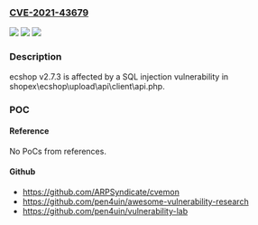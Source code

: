 ### [CVE-2021-43679](https://cve.mitre.org/cgi-bin/cvename.cgi?name=CVE-2021-43679)
![](https://img.shields.io/static/v1?label=Product&message=n%2Fa&color=blue)
![](https://img.shields.io/static/v1?label=Version&message=n%2Fa&color=blue)
![](https://img.shields.io/static/v1?label=Vulnerability&message=n%2Fa&color=brighgreen)

### Description

ecshop v2.7.3 is affected by a SQL injection vulnerability in shopex\ecshop\upload\api\client\api.php.

### POC

#### Reference
No PoCs from references.

#### Github
- https://github.com/ARPSyndicate/cvemon
- https://github.com/pen4uin/awesome-vulnerability-research
- https://github.com/pen4uin/vulnerability-lab

